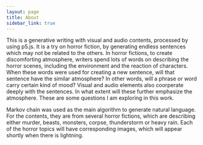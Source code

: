```yaml
---
layout: page
title: About
sidebar_link: true
---
```


This is a generative writing with visual and audio contents, processed by using p5.js. It is a try on horror fiction, by generating endless sentences which may not be related to the others. In horror fictions, to create discomforting atmosphere, writers spend lots of words on describing the horror scenes, including the environment and the reaction of characters. When these words were used for creating a new sentence, will that sentence have the similar atmosphere? In other words, will a phrase or word carry certain kind of mood? Visual and audio elements also coorperate deeply with the sentences. In what extent will these further emphasize the atmosphere. These are some questions I am exploring in this work.

Markov chain was used as the main algorithm to generate natural language. For the contents, they are from several horror fictions, which are describing either murder, beasts, monsters, corpse, thunderstorm or heavy rain. Each of the horror topics will have corresponding images, which will appear shortly when there is lightning.